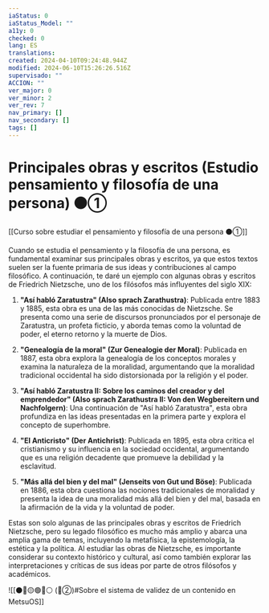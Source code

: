 ```yaml
---
iaStatus: 0
iaStatus_Model: ""
a11y: 0
checked: 0
lang: ES
translations: 
created: 2024-04-10T09:24:48.944Z
modified: 2024-06-10T15:26:26.516Z
supervisado: ""
ACCION: ""
ver_major: 0
ver_minor: 2
ver_rev: 7
nav_primary: []
nav_secondary: []
tags: []
---
```

# Principales obras y escritos (Estudio pensamiento y filosofía de una persona) ⚫①

[[Curso sobre estudiar el pensamiento y filosofía de una persona ⚫①]]

Cuando se estudia el pensamiento y la filosofía de una persona, es fundamental examinar sus principales obras y escritos, ya que estos textos suelen ser la fuente primaria de sus ideas y contribuciones al campo filosófico. A continuación, te daré un ejemplo con algunas obras y escritos de Friedrich Nietzsche, uno de los filósofos más influyentes del siglo XIX:

1. **"Así habló Zaratustra" (Also sprach Zarathustra)**: Publicada entre 1883 y 1885, esta obra es una de las más conocidas de Nietzsche. Se presenta como una serie de discursos pronunciados por el personaje de Zaratustra, un profeta ficticio, y aborda temas como la voluntad de poder, el eterno retorno y la muerte de Dios.

2. **"Genealogía de la moral" (Zur Genealogie der Moral)**: Publicada en 1887, esta obra explora la genealogía de los conceptos morales y examina la naturaleza de la moralidad, argumentando que la moralidad tradicional occidental ha sido distorsionada por la religión y el poder.

3. **"Así habló Zaratustra II: Sobre los caminos del creador y del emprendedor" (Also sprach Zarathustra II: Von den Wegbereitern und Nachfolgern)**: Una continuación de "Así habló Zaratustra", esta obra profundiza en las ideas presentadas en la primera parte y explora el concepto de superhombre.

4. **"El Anticristo" (Der Antichrist)**: Publicada en 1895, esta obra critica el cristianismo y su influencia en la sociedad occidental, argumentando que es una religión decadente que promueve la debilidad y la esclavitud.

5. **"Más allá del bien y del mal" (Jenseits von Gut und Böse)**: Publicada en 1886, esta obra cuestiona las nociones tradicionales de moralidad y presenta la idea de una moralidad más allá del bien y del mal, basada en la afirmación de la vida y la voluntad de poder.

Estas son solo algunas de las principales obras y escritos de Friedrich Nietzsche, pero su legado filosófico es mucho más amplio y abarca una amplia gama de temas, incluyendo la metafísica, la epistemología, la estética y la política. Al estudiar las obras de Nietzsche, es importante considerar su contexto histórico y cultural, así como también explorar las interpretaciones y críticas de sus ideas por parte de otros filósofos y académicos.

![[⚫🔴🟡🟢🔵⚪ (🔴②)#Sobre el sistema de validez de un contenido en MetsuOS]]